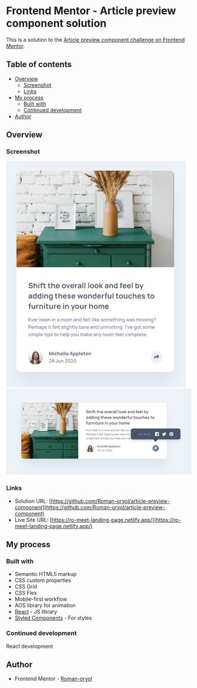 # Frontend Mentor - Article preview component solution

This is a solution to the [Article preview component challenge on Frontend Mentor](https://www.frontendmentor.io/challenges/article-preview-component-dYBN_pYFT).

## Table of contents

- [Overview](#overview)
  - [Screenshot](#screenshot)
  - [Links](#links)
- [My process](#my-process)
  - [Built with](#built-with)
  - [Continued development](#continued-development)
- [Author](#author)

## Overview

### Screenshot

![](./screenshot-mobile.jpg)
![](./screenshot-desktop.jpg)

### Links

- Solution URL: [https://github.com/Roman-oryol/article-preview-component](https://github.com/Roman-oryol/article-preview-component)
- Live Site URL: [https://ro-meet-landing-page.netlify.app/](https://ro-meet-landing-page.netlify.app/)

## My process

### Built with

- Semantic HTML5 markup
- CSS custom properties
- CSS Grid
- CSS Flex
- Mobile-first workflow
- AOS library for animation
- [React](https://reactjs.org/) - JS library
- [Styled Components](https://styled-components.com/) - For styles

### Continued development

React development

## Author

- Frontend Mentor - [Roman-oryol](https://www.frontendmentor.io/profile/Roman-oryol)
